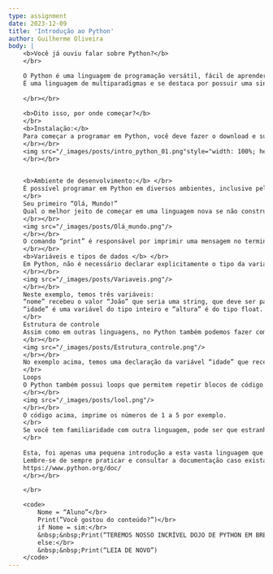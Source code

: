 ```yaml
---
type: assignment
date: 2023-12-09
title: 'Introdução ao Python'
author: Guilherme Oliveira
body: |
    <b>Você já ouviu falar sobre Python?</b>  
    </br>

    O Python é uma linguagem de programação versátil, fácil de aprender, e poderosa o suficiente para lidar com uma variedade de tarefas, como o desenvolvimento web, análise de dados e programação de jogos. Foi criada na década de 90 por Guido van Rossum.
    É uma linguagem de multiparadigmas e se destaca por possuir uma sintaxe simplificada, o que pode ser um ponto positivo para quem está iniciando no mundo da programação.
    
    </br></br>
    
    <b>Dito isso, por onde começar?</b>
    </br>
    <b>Instalação:</b>
    Para começar a programar em Python, você deve fazer o download e sua instalação em seu sistema operacional através do site https://www.python.org/.  O Python está disponível para diversas plataformas, como Windows, MacOs e vem instalado por padrão em diversas distribuições Linux. É recomendado que você procure sempre a versão estável (stable). Durante a instalação, certifique-se de marcar a opção que adiciona o Python ao PATH, facilitando a execução de programas a partir do terminal ou prompt de comando. 
    </br></br>
    <img src="/_images/posts/intro_python_01.png"style="width: 100%; height: auto;"/>
    </br></br>
    

    <b>Ambiente de desenvolvimento:</b> </br>
    É possível programar em Python em diversos ambientes, inclusive pelo próprio terminal apenas digitando o comando python, que abrirá a linha de comando da linguagem. Para desenvolvimentos mais robustos, é recomendado o uso de IDE’s para melhor visualização e controle dos arquivos, como por exemplo o Visual Studio  Code ou o PyCharm (este último pode ser conseguido gratuitamente através do email institucional no site https://www.jetbrains.com/pt-br/pycharm/)
    </br>
    Seu primeiro “Olá, Mundo!”
    Qual o melhor jeito de começar em uma linguagem nova se não construindo o primeiro “Olá, Mundo!”? No Python isso pode ser feito através da simples linha de código a seguir: 
    </br></br>
    <img src="/_images/posts/Olá_mundo.png"/>
    </br></br>
    O comando “print” é responsável por imprimir uma mensagem no terminal, tal como “printf” em C e “System.out.print” em Java.
    </br></br>
    <b>Variáveis e tipos de dados </b> </br>
    Em Python, não é necessário declarar explicitamente o tipo da variável. A linguagem muda o tipo da variável dinamicamente baseado no dado que ela mantém.
    </br></br>
    <img src="/_images/posts/Variaveis.png"/>
    </br></br>
    Neste exemplo, temos três variáveis:
    “nome” recebeu o valor “João” que seria uma string, que deve ser passada entre aspas simples ou duplas.
    “idade” é uma variável do tipo inteiro e “altura” é do tipo float. Caso os números fossem passados dentro de aspas, eles também seriam considerados string.
    </br>
    Estrutura de controle
    Assim como em outras linguagens, no Python também podemos fazer com que nosso código tome decisões:
    </br></br>
    <img src="/_images/posts/Estrutura_controle.png"/>
    </br></br>
    No exemplo acima, temos uma declaração da variável “idade” que recebeu um valor 18 do tipo inteiro e logo abaixo temos a estrutura de decisão do tipo “if”que retorna duas mensagens diferentes, no caso da idade ser ou não maior ou igual à 18.
    </br>
    Loops
    O Python também possui loops que permitem repetir blocos de código baseado em condições:
    </br></br>
    <img src="/_images/posts/lool.png"/>
    </br></br>
    O código acima, imprime os números de 1 a 5 por exemplo.
    </br>
    Se você tem familiaridade com outra linguagem, pode ser que estranhe a sintaxe um pouco diferente no início, mas a lógica se aplica igualmente a todas elas.
    </br>
    
    Esta, foi apenas uma pequena introdução a esta vasta linguagem que pode te proporcionar projetos e resultados interessantes à medida que você aprimorar seus conhecimentos nela.
    Lembre-se de sempre praticar e consultar a documentação caso exista alguma dúvida.
    https://www.python.org/doc/
    </br></br>

    </br>

    <code>
        Nome = “Aluno”</br>
        Print(”Você gostou do conteúdo?”)</br>
        if Nome = sim:</br>
        &nbsp;&nbsp;Print(“TEREMOS NOSSO INCRÍVEL DOJO DE PYTHON EM BREVE”)</br>
        else:</br>
        &nbsp;&nbsp;Print(“LEIA DE NOVO”)
    </code>
---
```

